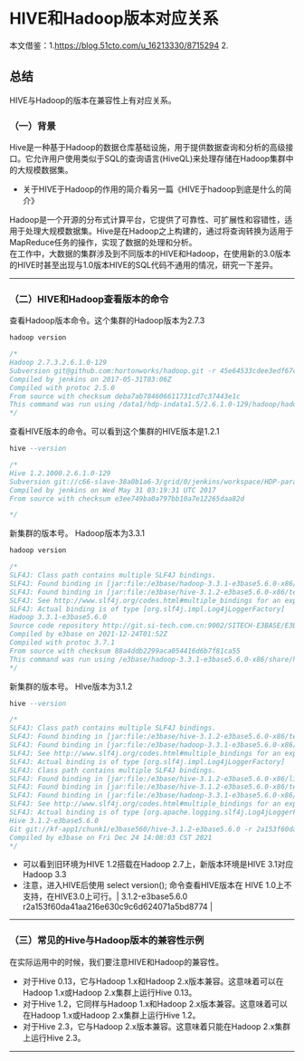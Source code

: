 #  HIVE和Hadoop版本对应关系
本文借鉴：1.https://blog.51cto.com/u_16213330/8715294
2. 

## 总结
HIVE与Hadoop的版本在兼容性上有对应关系。

### （一）背景
Hive是一种基于Hadoop的数据仓库基础设施，用于提供数据查询和分析的高级接口。它允许用户使用类似于SQL的查询语言(HiveQL)来处理存储在Hadoop集群中的大规模数据集。
+ 关于HIVE于Hadoop的作用的简介看另一篇《HIVE于hadoop到底是什么的简介》   

Hadoop是一个开源的分布式计算平台，它提供了可靠性、可扩展性和容错性，适用于处理大规模数据集。Hive是在Hadoop之上构建的，通过将查询转换为适用于MapReduce任务的操作，实现了数据的处理和分析。   
在工作中，大数据的集群涉及到不同版本的HIVE和Hadoop，在使用新的3.0版本的HIVE时甚至出现与1.0版本HIVE的SQL代码不通用的情况，研究一下差异。   
***

### （二）HIVE和Hadoop查看版本的命令
查看Hadoop版本命令。这个集群的Hadoop版本为2.7.3
```sql
hadoop version

/*
Hadoop 2.7.3.2.6.1.0-129
Subversion git@github.com:hortonworks/hadoop.git -r 45e64533cdee3edf67c7b88a0267c64c194f93e5
Compiled by jenkins on 2017-05-31T03:06Z
Compiled with protoc 2.5.0
From source with checksum deba7ab784606611731cd7c37443e1c
This command was run using /data1/hdp-indata1.5/2.6.1.0-129/hadoop/hadoop-common.jar
*/
```
查看HIVE版本的命令。可以看到这个集群的HIVE版本是1.2.1
```sql
hive --version

/*
Hive 1.2.1000.2.6.1.0-129
Subversion git://c66-slave-38a0b1a6-3/grid/0/jenkins/workspace/HDP-parallel-centos6/SOURCES/hive -r 4c6995c87f30906625e01c28e5e111a53c2e582f
Compiled by jenkins on Wed May 31 03:19:31 UTC 2017
From source with checksum e3ee749ba0a797bb10a7e12265daa82d

*/
```

新集群的版本号。 Hadoop版本为3.3.1
```sql
hadoop version

/*
SLF4J: Class path contains multiple SLF4J bindings.
SLF4J: Found binding in [jar:file:/e3base/hadoop-3.3.1-e3base5.6.0-x86/share/hadoop/common/lib/slf4j-log4j12-1.7.30.jar!/org/slf4j/impl/StaticLoggerBinder.class]
SLF4J: Found binding in [jar:file:/e3base/hive-3.1.2-e3base5.6.0-x86/tez/lib/slf4j-log4j12-1.7.30.jar!/org/slf4j/impl/StaticLoggerBinder.class]
SLF4J: See http://www.slf4j.org/codes.html#multiple_bindings for an explanation.
SLF4J: Actual binding is of type [org.slf4j.impl.Log4jLoggerFactory]
Hadoop 3.3.1-e3base5.6.0
Source code repository http://git.si-tech.com.cn:9002/SITECH-E3BASE/E3BASEV5.6.0/E3BASEV5.6.0/hadoop-3.3.1-e3base5.6.0.git -r c4001d68f11b118517c336da6c6d09e41db4dc72
Compiled by e3base on 2021-12-24T01:52Z
Compiled with protoc 3.7.1
From source with checksum 88a4ddb2299aca054416d6b7f81ca55
This command was run using /e3base/hadoop-3.3.1-e3base5.6.0-x86/share/hadoop/common/hadoop-common-3.3.1-e3base5.6.0.jar
*/
```

新集群的版本号。 HIve版本为3.1.2
```sql
hive --version

/*
SLF4J: Class path contains multiple SLF4J bindings.
SLF4J: Found binding in [jar:file:/e3base/hive-3.1.2-e3base5.6.0-x86/tez/lib/slf4j-log4j12-1.7.30.jar!/org/slf4j/impl/StaticLoggerBinder.class]
SLF4J: Found binding in [jar:file:/e3base/hadoop-3.3.1-e3base5.6.0-x86/share/hadoop/common/lib/slf4j-log4j12-1.7.30.jar!/org/slf4j/impl/StaticLoggerBinder.class]
SLF4J: See http://www.slf4j.org/codes.html#multiple_bindings for an explanation.
SLF4J: Actual binding is of type [org.slf4j.impl.Log4jLoggerFactory]
SLF4J: Class path contains multiple SLF4J bindings.
SLF4J: Found binding in [jar:file:/e3base/hive-3.1.2-e3base5.6.0-x86/lib/log4j-slf4j-impl-2.17.0.jar!/org/slf4j/impl/StaticLoggerBinder.class]
SLF4J: Found binding in [jar:file:/e3base/hive-3.1.2-e3base5.6.0-x86/tez/lib/slf4j-log4j12-1.7.30.jar!/org/slf4j/impl/StaticLoggerBinder.class]
SLF4J: Found binding in [jar:file:/e3base/hadoop-3.3.1-e3base5.6.0-x86/share/hadoop/common/lib/slf4j-log4j12-1.7.30.jar!/org/slf4j/impl/StaticLoggerBinder.class]
SLF4J: See http://www.slf4j.org/codes.html#multiple_bindings for an explanation.
SLF4J: Actual binding is of type [org.apache.logging.slf4j.Log4jLoggerFactory]
Hive 3.1.2-e3base5.6.0
Git git://kf-app1/chunk1/e3base560/hive-3.1.2-e3base5.6.0 -r 2a153f60da41aa216e630c9c6d624071a5bd8774
Compiled by e3base on Fri Dec 24 14:08:03 CST 2021
*/
```
+ 可以看到旧环境为HIVE 1.2搭载在Hadoop 2.7上，新版本环境是HIVE 3.1对应Hadoop 3.3
+ 注意，进入HIVE后使用 select version(); 命令查看HIVE版本在 HIVE 1.0上不支持，在HIVE3.0上可行。| 3.1.2-e3base5.6.0 r2a153f60da41aa216e630c9c6d624071a5bd8774 |
***

### （三）常见的Hive与Hadoop版本的兼容性示例
在实际运用中的时候，我们要注意HIVE和Hadoop的兼容性。
+ 对于Hive 0.13，它与Hadoop 1.x和Hadoop 2.x版本兼容。这意味着可以在Hadoop 1.x或Hadoop 2.x集群上运行Hive 0.13。
+ 对于Hive 1.2，它同样与Hadoop 1.x和Hadoop 2.x版本兼容。这意味着可以在Hadoop 1.x或Hadoop 2.x集群上运行Hive 1.2。
+ 对于Hive 2.3，它与Hadoop 2.x版本兼容。这意味着只能在Hadoop 2.x集群上运行Hive 2.3。
***

